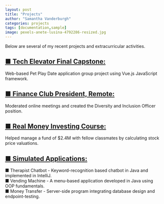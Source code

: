 ```yaml
---
layout: post
title: "Projects"
author: "Samantha Vanderburgh"
categories: projects
tags: [documentation,sample]
image: pexels-anete-lusina-4792286-resized.jpg
---
```


Below are several of my recent projects and extracurricular activities.

## [■ Tech Elevator Final Capstone:]()

Web-based Pet Play Date application group project using Vue.js JavaScript framework.

## [■ Finance Club President, Remote:](https://business.wright.edu/finance-and-financial-services/finance-club)

Moderated online meetings and created the Diversity and Inclusion Officer position.

## [■ Real Money Investing Course:](https://www.bizjournals.com/dayton/news/2022/06/03/wright-state-finance-students-develop-real-life-in.html)

Helped manage a fund of $2.4M with fellow classmates by calculating stock price valuations.

## [■ Simulated Applications:]()

■ Therapist Chatbot - Keyword-recognition based chatbot in Java and implemented in IntelliJ. <br>
■ Vending Machine - A menu-based application developed in Java using OOP fundamentals. <br>
■ Money Transfer - Server-side program integrating database design and endpoint-testing. <br>
